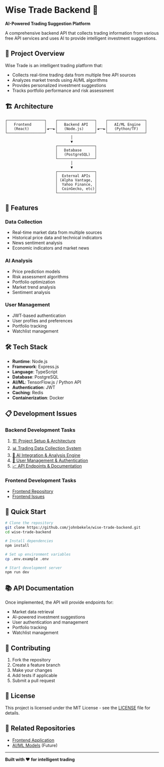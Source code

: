 # Wise Trade Backend 🚀

**AI-Powered Trading Suggestion Platform**

A comprehensive backend API that collects trading information from various free API services and uses AI to provide intelligent investment suggestions.

## 🎯 Project Overview

Wise Trade is an intelligent trading platform that:
- Collects real-time trading data from multiple free API sources
- Analyzes market trends using AI/ML algorithms
- Provides personalized investment suggestions
- Tracks portfolio performance and risk assessment

## 🏗️ Architecture

```
┌─────────────────┐    ┌─────────────────┐    ┌─────────────────┐
│   Frontend      │    │   Backend API   │    │   AI/ML Engine  │
│   (React)       │◄──►│   (Node.js)     │◄──►│   (Python/TF)   │
└─────────────────┘    └─────────────────┘    └─────────────────┘
                              │
                              ▼
                       ┌─────────────────┐
                       │   Database      │
                       │   (PostgreSQL)  │
                       └─────────────────┘
                              │
                              ▼
                       ┌─────────────────┐
                       │  External APIs  │
                       │ (Alpha Vantage, │
                       │  Yahoo Finance, │
                       │  CoinGecko, etc)│
                       └─────────────────┘
```

## 🚀 Features

### Data Collection
- Real-time market data from multiple sources
- Historical price data and technical indicators
- News sentiment analysis
- Economic indicators and market news

### AI Analysis
- Price prediction models
- Risk assessment algorithms
- Portfolio optimization
- Market trend analysis
- Sentiment analysis

### User Management
- JWT-based authentication
- User profiles and preferences
- Portfolio tracking
- Watchlist management

## 🛠️ Tech Stack

- **Runtime**: Node.js
- **Framework**: Express.js
- **Language**: TypeScript
- **Database**: PostgreSQL
- **AI/ML**: TensorFlow.js / Python API
- **Authentication**: JWT
- **Caching**: Redis
- **Containerization**: Docker

## 📋 Development Issues

### Backend Development Tasks
1. [🏗️ Project Setup & Architecture](https://github.com/johnbekele/wise-trade-backend/issues/1)
2. [📊 Trading Data Collection System](https://github.com/johnbekele/wise-trade-backend/issues/2)
3. [🤖 AI Integration & Analysis Engine](https://github.com/johnbekele/wise-trade-backend/issues/3)
4. [🔐 User Management & Authentication](https://github.com/johnbekele/wise-trade-backend/issues/4)
5. [📈 API Endpoints & Documentation](https://github.com/johnbekele/wise-trade-backend/issues/5)

### Frontend Development Tasks
- [Frontend Repository](https://github.com/johnbekele/wise-trade-frontend)
- [Frontend Issues](https://github.com/johnbekele/wise-trade-frontend/issues)

## 🚀 Quick Start

```bash
# Clone the repository
git clone https://github.com/johnbekele/wise-trade-backend.git
cd wise-trade-backend

# Install dependencies
npm install

# Set up environment variables
cp .env.example .env

# Start development server
npm run dev
```

## 📚 API Documentation

Once implemented, the API will provide endpoints for:
- Market data retrieval
- AI-powered investment suggestions
- User authentication and management
- Portfolio tracking
- Watchlist management

## 🤝 Contributing

1. Fork the repository
2. Create a feature branch
3. Make your changes
4. Add tests if applicable
5. Submit a pull request

## 📄 License

This project is licensed under the MIT License - see the [LICENSE](LICENSE) file for details.

## 🔗 Related Repositories

- [Frontend Application](https://github.com/johnbekele/wise-trade-frontend)
- [AI/ML Models](https://github.com/johnbekele/wise-trade-ai) (Future)

---

**Built with ❤️ for intelligent trading**
